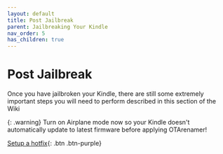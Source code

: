 ```yaml
---
layout: default
title: Post Jailbreak
parent: Jailbreaking Your Kindle
nav_order: 5
has_children: true
---
```


# Post Jailbreak
Once you have jailbroken your Kindle, there are still some extremely important steps you will need to perform described in this section of the Wiki

{: .warning}
Turn on Airplane mode now so your Kindle doesn't automatically update to latest firmware before applying OTArenamer!

[Setup a hotfix](./setting-up-a-hotfix){: .btn .btn-purple}